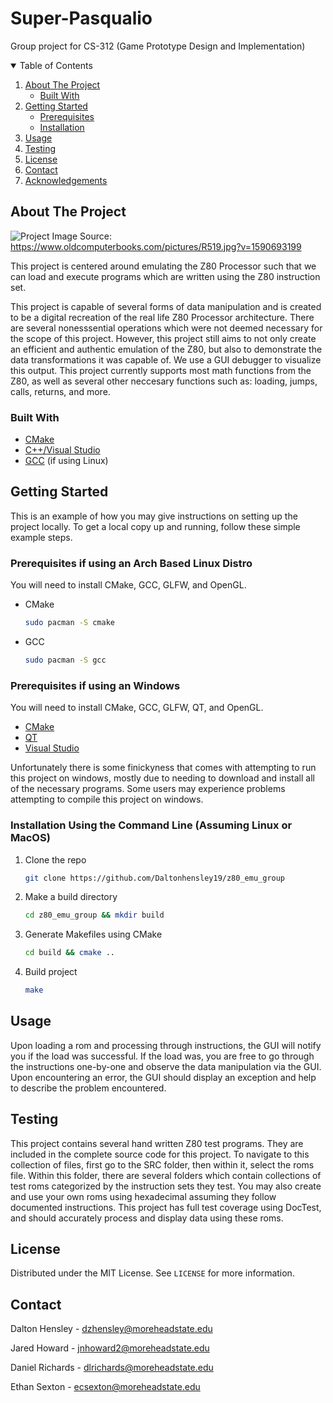 # Super-Pasqualio
Group project for CS-312 (Game Prototype Design and Implementation)

<!-- TABLE OF CONTENTS -->
<details open="open">
  <summary>Table of Contents</summary>
  <ol>
    <li>
      <a href="#about-the-project">About The Project</a>
      <ul>
        <li><a href="#built-with">Built With</a></li>
      </ul>
    </li>
    <li>
      <a href="#getting-started">Getting Started</a>
      <ul>
        <li><a href="#prerequisites">Prerequisites</a></li>
        <li><a href="#installation">Installation</a></li>
      </ul>
    </li>
    <li><a href="#usage">Usage</a></li>    
    <li><a href="#testing">Testing</a></li>  
    <li><a href="#license">License</a></li>
    <li><a href="#contact">Contact</a></li>
    <li><a href="#acknowledgements">Acknowledgements</a></li>
  </ol>
</details>




## About The Project

![Project](https://www.oldcomputerbooks.com/pictures/R519.jpg?v=1590693199)
Image Source: https://www.oldcomputerbooks.com/pictures/R519.jpg?v=1590693199


This project is centered around emulating the Z80 Processor such that we can load and execute programs which are written using the Z80 instruction set. 

This project is capable of several forms of data manipulation and is created to be a digital recreation of the real life Z80 Processor 
architecture. There are several nonesssential operations which were not deemed necessary for the scope of this project. However, this project still aims to 
not only create an efficient and authentic emulation of the Z80, but also to demonstrate the data transformations it was capable of. We use a GUI debugger to visualize this output. This project currently supports most math functions from the Z80, as well as several other neccesary functions such as: loading, jumps, calls, 
returns, and more.


### Built With

* [CMake](https://cmake.org/download/)
* [C++/Visual Studio](https://support.microsoft.com/en-us/topic/the-latest-supported-visual-c-downloads-2647da03-1eea-4433-9aff-95f26a218cc0)
* [GCC](https://gcc.gnu.org/install/download.html) (if using Linux)




## Getting Started

This is an example of how you may give instructions on setting up the project locally.
To get a local copy up and running, follow these simple example steps.

### Prerequisites if using an Arch Based Linux Distro

You will need to install CMake, GCC, GLFW, and OpenGL.
* CMake
  ```sh
  sudo pacman -S cmake
  ```
* GCC
  ```sh
  sudo pacman -S gcc
  ```

### Prerequisites if using an Windows

You will need to install CMake, GCC, GLFW, QT, and OpenGL.
* [CMake](https://cmake.org/download/)
* [QT](https://www.qt.io/download-qt-installer)
* [Visual Studio](https://support.microsoft.com/en-us/topic/the-latest-supported-visual-c-downloads-2647da03-1eea-4433-9aff-95f26a218cc0)

Unfortunately there is some finickyness that comes with attempting to run this project on windows, mostly due to needing to download and install all of the necessary programs. Some users may experience problems attempting to compile this project on windows.


### Installation Using the Command Line (Assuming Linux or MacOS) 
1. Clone the repo
   ```sh
   git clone https://github.com/Daltonhensley19/z80_emu_group
   ```
2. Make a build directory
   ```sh
   cd z80_emu_group && mkdir build 
   ```
3. Generate Makefiles using CMake
   ```sh
   cd build && cmake ..
   ```
3. Build project 
   ```sh
   make
   ```

## Usage

Upon loading a rom and processing through instructions, the GUI will notify you if the load was 
successful. If the load was, you are free to go through the instructions one-by-one and observe the data manipulation via the GUI.
Upon encountering an error, the GUI should display an exception and help to describe the problem encountered.



## Testing

This project contains several hand written Z80 test programs. They are included in the complete source code for this project.
To navigate to this collection of files, first go to the SRC folder, then within it, select the roms file.
Within this folder, there are several folders which contain collections of test roms categorized by the instruction sets they test. 
You may also create and use your own roms using hexadecimal assuming they follow documented instructions. This project has full test coverage using DocTest, and should
accurately process and display data using these roms.

## License

Distributed under the MIT License. See `LICENSE` for more information.




## Contact 

Dalton Hensley -  dzhensley@moreheadstate.edu

Jared Howard - jnhoward2@moreheadstate.edu

Daniel Richards - dlrichards@moreheadstate.edu

Ethan Sexton - ecsexton@moreheadstate.edu

